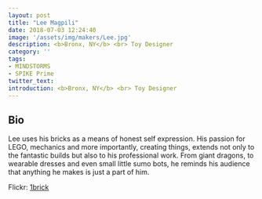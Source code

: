 ```yaml
---
layout: post
title: "Lee Magpili"
date: 2018-07-03 12:24:40
image: '/assets/img/makers/Lee.jpg'
description: <b>Bronx, NY</b> <br> Toy Designer
category: ''
tags:
- MINDSTORMS
- SPIKE Prime
twitter_text:
introduction: <b>Bronx, NY</b> <br> Toy Designer
---
```




## Bio

Lee uses his bricks as a means of honest self expression. His passion for LEGO, mechanics and more importantly, creating things, extends not only to the fantastic builds but also to his professional work. From giant dragons, to wearable dresses and even small little sumo bots, he reminds his audience that anything he makes is just a part of him.  


Flickr: [1brick](http://www.flickr.com/1brick)

